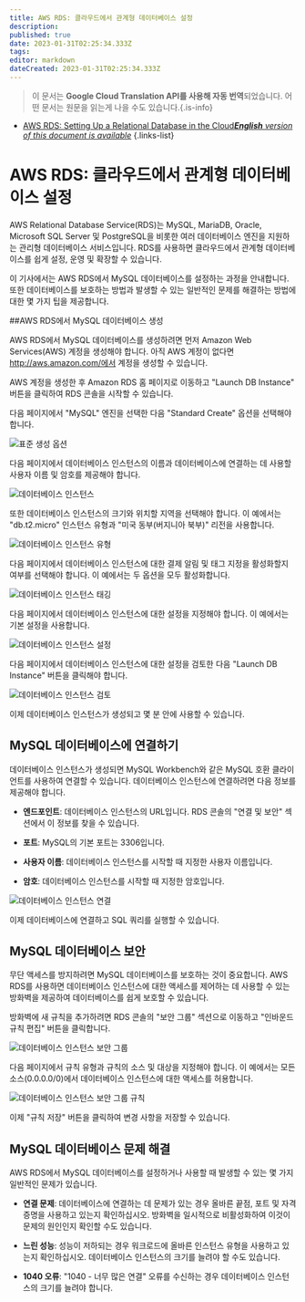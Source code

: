 ```yaml
---
title: AWS RDS: 클라우드에서 관계형 데이터베이스 설정
description: 
published: true
date: 2023-01-31T02:25:34.333Z
tags: 
editor: markdown
dateCreated: 2023-01-31T02:25:34.333Z
---
```


> 이 문서는 **Google Cloud Translation API를 사용해 자동 번역**되었습니다.
어떤 문서는 원문을 읽는게 나을 수도 있습니다.{.is-info}
- [AWS RDS: Setting Up a Relational Database in the Cloud***English** version of this document is available*](/en/Knowledge-base/Cloud/aws-rds-setting-up-a-relational-database-in-the-cloud)
{.links-list}



# AWS RDS: 클라우드에서 관계형 데이터베이스 설정

AWS Relational Database Service(RDS)는 MySQL, MariaDB, Oracle, Microsoft SQL Server 및 PostgreSQL을 비롯한 여러 데이터베이스 엔진을 지원하는 관리형 데이터베이스 서비스입니다. RDS를 사용하면 클라우드에서 관계형 데이터베이스를 쉽게 설정, 운영 및 확장할 수 있습니다.

이 기사에서는 AWS RDS에서 MySQL 데이터베이스를 설정하는 과정을 안내합니다. 또한 데이터베이스를 보호하는 방법과 발생할 수 있는 일반적인 문제를 해결하는 방법에 대한 몇 가지 팁을 제공합니다.

##AWS RDS에서 MySQL 데이터베이스 생성

AWS RDS에서 MySQL 데이터베이스를 생성하려면 먼저 Amazon Web Services(AWS) 계정을 생성해야 합니다. 아직 AWS 계정이 없다면 http://aws.amazon.com/에서 계정을 생성할 수 있습니다.

AWS 계정을 생성한 후 Amazon RDS 홈 페이지로 이동하고 "Launch DB Instance" 버튼을 클릭하여 RDS 콘솔을 시작할 수 있습니다.

다음 페이지에서 "MySQL" 엔진을 선택한 다음 "Standard Create" 옵션을 선택해야 합니다.

![표준 생성 옵션](https://i.imgur.com/1ly7YUV.png)

다음 페이지에서 데이터베이스 인스턴스의 이름과 데이터베이스에 연결하는 데 사용할 사용자 이름 및 암호를 제공해야 합니다.

![데이터베이스 인스턴스](https://i.imgur.com/LxhmJN7.png)

또한 데이터베이스 인스턴스의 크기와 위치할 지역을 선택해야 합니다. 이 예에서는 "db.t2.micro" 인스턴스 유형과 "미국 동부(버지니아 북부)" 리전을 사용합니다.

![데이터베이스 인스턴스 유형](https://i.imgur.com/rVg0U6Z.png)

다음 페이지에서 데이터베이스 인스턴스에 대한 결제 알림 및 태그 지정을 활성화할지 여부를 선택해야 합니다. 이 예에서는 두 옵션을 모두 활성화합니다.

![데이터베이스 인스턴스 태깅](https://i.imgur.com/eiU3Qnl.png)

다음 페이지에서 데이터베이스 인스턴스에 대한 설정을 지정해야 합니다. 이 예에서는 기본 설정을 사용합니다.

![데이터베이스 인스턴스 설정](https://i.imgur.com/xk0tU8S.png)

다음 페이지에서 데이터베이스 인스턴스에 대한 설정을 검토한 다음 "Launch DB Instance" 버튼을 클릭해야 합니다.

![데이터베이스 인스턴스 검토](https://i.imgur.com/TGiukmn.png)

이제 데이터베이스 인스턴스가 생성되고 몇 분 안에 사용할 수 있습니다.

## MySQL 데이터베이스에 연결하기

데이터베이스 인스턴스가 생성되면 MySQL Workbench와 같은 MySQL 호환 클라이언트를 사용하여 연결할 수 있습니다. 데이터베이스 인스턴스에 연결하려면 다음 정보를 제공해야 합니다.

- **엔드포인트**: 데이터베이스 인스턴스의 URL입니다. RDS 콘솔의 "연결 및 보안" 섹션에서 이 정보를 찾을 수 있습니다.

- **포트**: MySQL의 기본 포트는 3306입니다.

- **사용자 이름**: 데이터베이스 인스턴스를 시작할 때 지정한 사용자 이름입니다.

- **암호**: 데이터베이스 인스턴스를 시작할 때 지정한 암호입니다.

![데이터베이스 인스턴스 연결](https://i.imgur.com/CnjNJTV.png)

이제 데이터베이스에 연결하고 SQL 쿼리를 실행할 수 있습니다.

## MySQL 데이터베이스 보안

무단 액세스를 방지하려면 MySQL 데이터베이스를 보호하는 것이 중요합니다. AWS RDS를 사용하면 데이터베이스 인스턴스에 대한 액세스를 제어하는 데 사용할 수 있는 방화벽을 제공하여 데이터베이스를 쉽게 보호할 수 있습니다.

방화벽에 새 규칙을 추가하려면 RDS 콘솔의 "보안 그룹" 섹션으로 이동하고 "인바운드 규칙 편집" 버튼을 클릭합니다.

![데이터베이스 인스턴스 보안 그룹](https://i.imgur.com/Jz4U3vN.png)

다음 페이지에서 규칙 유형과 규칙의 소스 및 대상을 지정해야 합니다. 이 예에서는 모든 소스(0.0.0.0/0)에서 데이터베이스 인스턴스에 대한 액세스를 허용합니다.

![데이터베이스 인스턴스 보안 그룹 규칙](https://i.imgur.com/taY0TGi.png)

이제 "규칙 저장" 버튼을 클릭하여 변경 사항을 저장할 수 있습니다.

## MySQL 데이터베이스 문제 해결

AWS RDS에서 MySQL 데이터베이스를 설정하거나 사용할 때 발생할 수 있는 몇 가지 일반적인 문제가 있습니다.

- **연결 문제**: 데이터베이스에 연결하는 데 문제가 있는 경우 올바른 끝점, 포트 및 자격 증명을 사용하고 있는지 확인하십시오. 방화벽을 일시적으로 비활성화하여 이것이 문제의 원인인지 확인할 수도 있습니다.

- **느린 성능**: 성능이 저하되는 경우 워크로드에 올바른 인스턴스 유형을 사용하고 있는지 확인하십시오. 데이터베이스 인스턴스의 크기를 늘려야 할 수도 있습니다.

- **1040 오류**: "1040 - 너무 많은 연결" 오류를 수신하는 경우 데이터베이스 인스턴스의 크기를 늘려야 합니다.